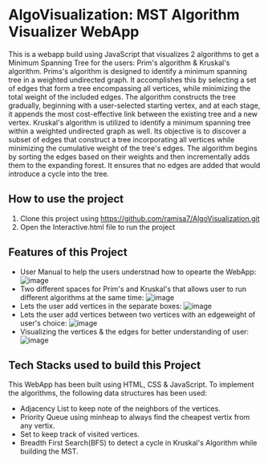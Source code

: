 # AlgoVisualization: MST Algorithm Visualizer WebApp

This is a webapp build using JavaScript that visualizes 2 algorithms to get a Minimum Spanning Tree for the users: Prim's algorithm & Kruskal's algorithm. 
Prims's algorithm is designed to identify a minimum spanning tree in a weighted undirected graph. It accomplishes this by selecting a set of edges that form a tree encompassing all vertices, while minimizing the total weight of the included edges. The algorithm constructs the tree gradually, beginning with a user-selected starting vertex, and at each stage, it appends the most cost-effective link between the existing tree and a new vertex. 
Kruskal's algorithm is utilized to identify a minimum spanning tree within a weighted undirected graph as well. Its objective is to discover a subset of edges that construct a tree incorporating all vertices while minimizing the cumulative weight of the tree's edges. The algorithm begins by sorting the edges based on their weights and then incrementally adds them to the expanding forest. It ensures that no edges are added that would introduce a cycle into the tree. 


## How to use the project
1. Clone this project using https://github.com/ramisa7/AlgoVisualization.git
2. Open the Interactive.html file to run the project 


## Features of this Project 
- User Manual to help the users understnad how to opearte the WebApp: 
![image](https://github.com/ramisa7/AlgoVisualization/assets/92804590/bb660751-9d1b-42b6-b897-216ea4e6e4ad)
- Two different spaces for Prim's and Kruskal's that allows user to run different algorithms at the same time: 
![image](https://github.com/ramisa7/AlgoVisualization/assets/92804590/7805654c-36e9-4a08-8bab-8c25f36bfc0f)
- Lets the user add vertices in the separate boxes: 
![image](https://github.com/ramisa7/AlgoVisualization/assets/92804590/31e9d524-e27a-463c-a021-117bd28e2719)
- Lets the user add vertices between two vertices with an edgeweight of user's choice: 
![image](https://github.com/ramisa7/AlgoVisualization/assets/92804590/30a71dd8-eeb6-496d-a2b2-9891e801fd4f)
- Visualizing the vertices & the edges for better understanding of user: 
![image](https://github.com/ramisa7/AlgoVisualization/assets/92804590/ad8476a6-3cc9-4a2d-8e1f-78c27e1ece15)

## Tech Stacks used to build this Project 

This WebApp has been built using HTML, CSS & JavaScript. 
To implement the algorithms, the following data structures has been used: 
- Adjacency List to keep note of the neighbors of the vertices.
- Priority Queue using minheap to always find the cheapest vertix from any vertix.
- Set to keep track of visited vertices.
- Breadth First Search(BFS) to detect a cycle in Kruskal's Algorithm while building the MST. 
